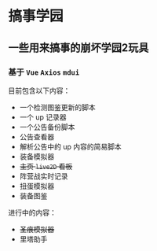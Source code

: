 # 搞事学园

## 一些用来搞事的崩坏学园2玩具

### 基于 `Vue` `Axios` `mdui`

目前包含以下内容：

- 一个检测图鉴更新的脚本
- 一个 up 记录器
- 一个公告备份脚本
- 公告查看器
- 解析公告中的 up 内容的简易脚本
- 装备模拟器
- ~~主页 `live2D` 看板~~
- 阵营战实时记录
- 扭蛋模拟器
- 装备图鉴

进行中的内容：

- ~~圣痕模拟器~~
- 里塔助手
